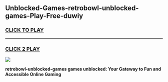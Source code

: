 
## Unblocked-Games-retrobowl-unblocked-games-Play-Free-duwiy
<h3>
<a href="https://premium76.site?title=retrobowl-unblocked-games&ref=20A">CLICK TO PLAY</a></h3>
<hr>

<h3>
<a href="https://premium76.site?title=retrobowl-unblocked-games&ref=20A">CLICK 2 PLAY</a>
  
</h3>

<a href="https://premium76.site?title=retrobowl-unblocked-games&ref=20A"><img src="https://clearcache.store/games.png"></a>


**retrobowl-unblocked-games games unblocked: Your Gateway to Fun and Accessible Online Gaming**
